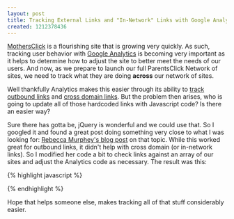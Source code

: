 ```yaml
--- 
layout: post
title: Tracking External Links and "In-Network" Links with Google Analytics and jQuery
created: 1212378436
---
```

<a href="http://www.mothersclick.com/">MothersClick</a> is a flourishing site that is growing very quickly. As such, tracking user behavior with <a href="http://www.google.com/analytics/">Google Analytics</a> is becoming very important as it helps to determine how to adjust the site to better meet the needs of our users. And now, as we prepare to launch our full ParentsClick Network of sites, we need to track what they are doing <strong>across</strong> our network of sites.

Well thankfully Analytics makes this easier through its ability to <a href="http://www.google.com/support/googleanalytics/bin/answer.py?answer=55527&topic=11006">track outbound links</a> and <a href="http://www.google.com/support/googleanalytics/bin/answer.py?answer=55503&topic=11009">cross domain links</a>. But the problem then arises, who is going to update all of those hardcoded links with Javascript code? Is there an easier way?

<!--break-->

Sure there has gotta be, jQuery is wonderful and we could use that. So I googled it and found a great post doing something very close to what I was looking for: <a href="http://blog.rebeccamurphey.com/2008/01/06/track-outbound-clicks-with-google-analytics-and-jquery/">Rebecca Murphey's blog post</a> on that topic. While this worked great for outbound links, it didn't help with cross domain (or in-network links). So I modified her code a bit to check links against an array of our sites and adjust the Analytics code as necessary. The result was this:


{% highlight javascript %}
<script type="text/javascript">
  // this code adds analytic specific onclick handlers for links to sites in our network (to pass cookies)
  // and external links (to track exit points)
  $(document).ready(function() {
    // strip the host name down, removing subdomains or www
    var host = window.location.host.replace(/^(([^\/]+?\.)*)([^\.]{4,})((\.[a-z]{1,4})*)$/, '$3$4');
    var sites = ['parentsclick.com', 'parentsclick.net', 'mothersclick.com', 'fathersclick.com', 'momblognetwork.com'];
    $('a').each(function() {
      var $a = $(this);
      var href = $a.attr('href');
      var pass = false;

      try {
        // see if the link is external
        if ( (href.match(/^http/)) && (! href.match(host)) ) {
          $.each(sites, function (i, n) {
            // if link is to one of our sites, pass cookie data
            if (href.match(n)) {
              pass = true;
            }
          });
          if (pass) {
            $a.click(function() {
              pageTracker._link(href);
              return false;
            });
          }
          else {
            // if external link to some other site
            $a.click(function() {
              pageTracker._trackPageview('/outgoing/' + href);
            });
          }
        }
      }
      // IE7 throws errors often when dealing with irregular links, such as:
      // <a href="node/10"></a> Empty tags.
      // <a href="http://user:pass@example.com">example</a> User:pass syntax.      
      catch(error) {
        return false;
      }      
    }); 
  });    
</script>
{% endhighlight %}

Hope that helps someone else, makes tracking all of that stuff considerably easier.


